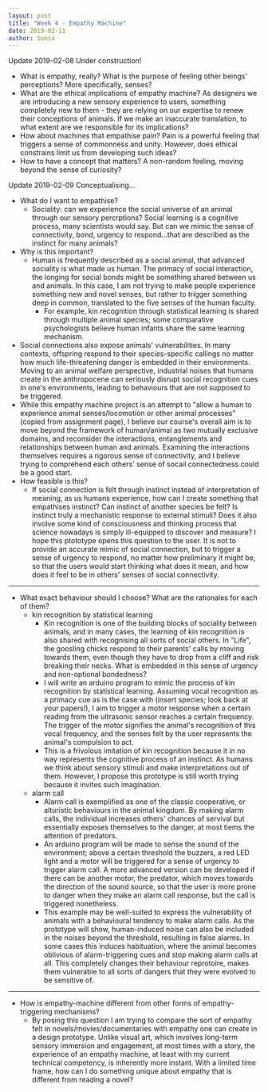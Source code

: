 ```yaml
---
layout: post
title: "Week 4 - Empathy Machine"
date: 2019-02-11
author: Sonia
---
```


Update 2019-02-08
Under construction!

- What is empathy, really? What is the purpose of feeling other beings' perceptions? More specifically, senses?
- What are the ethical implications of empathy machine? As designers we are introducing a new sensory experience to users, something completely new to them - they are relying on our expertise to renew their conceptions of animals. If we make an inaccurate translation, to what extent are we responsible for its implications?
- How about machines that empathise pain? Pain is a powerful feeling that triggers a sense of commonness and unity. However, does ethical constrains limit us from developing such ideas?
- How to have a concept that matters? A non-random feeling, moving beyond the sense of curiosity? 

Update 2019-02-09
Conceptualising...
- What do I want to empathise?
  - Sociality: can we experience the social universe of an animal through our sensory percrptions? Social learning is a cognitive process, many scientists would say. But can we mimic the sense of connectivity, bond, urgency to respond...that are described as the instinct for many animals?
- Why is this important?
  - Human is frequently described as a social animal, that advanced sociality is what made us human. The primacy of social interaction, the longing for social bonds might be something shared between us and animals. In this case, I am not trying to make people experience something new and novel senses, but rather to trigger something deep in common, translated to the five senses of the human faculty. 
    - For example, kin recognition through statistical learning is shared through multiple animal species; some comparative psychologists believe human infants share the same learning mechanism.
 - Social connections also expose animals' vulnerabilities. In many contexts, offspring respond to their species-specific callings no matter how much life-threatening danger is embedded in their environments. Moving to an animal welfare perspective, industrial noises that humans create in the anthropocene can seriously disrupt social recognition cues in one's environments, leading to behaviours that are not supposed to be triggered.  
 - While this empathy machine project is an attempt to "allow a human to experience animal senses/locomotion or other animal processes" (copied from assignment page), I believe our course's overall aim is to move beyond the framework of human/animal as two mutually exclusive domains, and reconsider the interactions, entanglements and relationships between human and animals. Examining the interactions themselves requires a rigorous sense of connectivity, and I believe trying to comprehend each others' sense of socail connectedness could be a good start.
- How feasible is this?
  - If social connection is felt through instinct instead of interpretation of meaning, as us humans experience, how can I create something that empathises instinct? Can instinct of another species be felt? Is instinct truly a mechanistic response to external stimuli? Does it also involve some kind of consciousness and thinking process that science nowadays is simply ill-equipped to discover and measure? I hope this ptototype opens this question to the user. It is not to provide an accurate mimic of social connection, but to trigger a sense of urgency to respond, no matter how preliminary it might be, so that the users would start thinking what does it mean, and how does it feel to be in others' senses of social connectivity.
 
***
 
- What exact behaviour should I choose? What are the rationales for each of them?
  - kin recognition by statistical learning
    - Kin recognition is one of the building blocks of sociality between animals, and in many cases, the learning of kin recognition is also shared with recognising all sorts of social others. In "Life", the goosling chicks respond to their parents' calls by moving towards them, even though they have to drop from a cliff and risk breaking their necks. What is embedded in this sense of urgency and non-optional bondedness? 
    - I will write an arduino program to mimic the process of kin recognition by statistical learning. Assuming vocal recognition as a primacy cue as is the case with (insert species; look back at your papers!), I aim to trigger a motor response when a certain reading from the ultrasonic sensor reaches a certain frequency. The trigger of the motor signifies the animal's recognition of this vocal frequency, and the senses felt by the user represents the animal's compulsion to act.
    - This is a frivolous imitation of kin recognition because it in no way represents the cognitive process of an instinct. As humans we think about sensory stimuli and make interpretations out of them. However, I propose this prototype is still worth trying because it invites such imagination.  
  - alarm call
    - Alarm call is exemplified as one of the classic cooperative, or alturistic behaviours in the animal kingdom. By making alarm calls, the individual increases others' chances of servival but essentially exposes themselves to the danger, at most tiems the attention of predators. 
    - An arduino program will be made to sense the sound of the environment; above a certain threshold the buzzers, a red LED light and a motor will be triggered for a sense of urgency to trigger alarm call. A more advanced version can be developed if there can be another motor, the predator, which moves towards the direction of the sound source, so that the user is more prone to danger when they make an alarm call response, but the call is triggered nonetheless. 
    - This example may be well-suited to express the vulnerability of animals with a behavioural tendency to make alarm calls. As the prototype will show, human-induced noise can also be included in the noises beyond the threshold, resulting in false alarms. In some cases this induces habituation, where the animal becomes oblivious of alarm-triggering cues and stop making alarm calls at all. This completely changes their behaviour reprotoire, makes them vulnerable to all sorts of dangers that they were evolved to be sensitive of. 

***

- How is empathy-machine different from other forms of empathy-triggering mechanisms?
  - By posing this question I am trying to compare the sort of empathy felt in novels/movies/documentaries with empathy one can create in a design prototype. Unlike visual art, which involves long-term sensory immersion and engagement, at most times with a story, the experience of an empathy machine, at least with my current technical competency, is inherently more instant.  With a limited time frame, how can I do something unique about empathy that is different from reading a novel?
  
